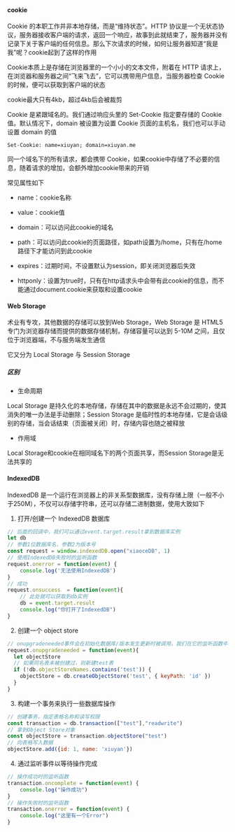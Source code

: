 #### cookie

Cookie 的本职工作并非本地存储，而是“维持状态”。HTTP 协议是一个无状态协议，服务器接收客户端的请求，返回一个响应，故事到此就结束了，服务器并没有记录下关于客户端的任何信息。那么下次请求的时候，如何让服务器知道“我是我”呢？cookie起到了这样的作用

Cookie本质上是存储在浏览器里的一个小小的文本文件，附着在 HTTP 请求上，在浏览器和服务器之间“飞来飞去”，它可以携带用户信息，当服务器检查 Cookie 的时候，便可以获取到客户端的状态

cookie最大只有4kb，超过4kb后会被裁剪

Cookie 是紧跟域名的。我们通过响应头里的 Set-Cookie 指定要存储的 Cookie 值。默认情况下，domain 被设置为设置 Cookie 页面的主机名，我们也可以手动设置 domain 的值

```
Set-Cookie: name=xiuyan; domain=xiuyan.me
```

同一个域名下的所有请求，都会携带 Cookie，如果cookie中存储了不必要的信息，随着请求的增加，会额外增加cookie带来的开销

常见属性如下

- name：cookie名称

- value：cookie值

- domain：可以访问此cookie的域名

- path：可以访问此cookie的页面路径，如path设置为/home，只有在/home路径下才能访问到此cookie

- expires：过期时间，不设置默认为session，即关闭浏览器后失效

- httponly：设置为true时，只有在http请求头中会带有此cookie的信息，而不能通过document.cookie来获取和设置cookie

#### Web Storage

术业有专攻，其他数据的存储可以放到Web Storage，Web Storage 是 HTML5 专门为浏览器存储而提供的数据存储机制，存储容量可以达到 5-10M 之间，且仅位于浏览器端，不与服务端发生通信

它又分为 Local Storage 与 Session Storage

##### 区别

- 生命周期

Local Storage 是持久化的本地存储，存储在其中的数据是永远不会过期的，使其消失的唯一办法是手动删除；Session Storage 是临时性的本地存储，它是会话级别的存储，当会话结束（页面被关闭）时，存储内容也随之被释放

- 作用域

Local Storage和cookie在相同域名下的两个页面共享，而Session Storage是无法共享的

#### IndexedDB

IndexedDB 是一个运行在浏览器上的非关系型数据库，没有存储上限（一般不小于250M），不仅可以存储字符串，还可以存储二进制数据，使用大致如下

1. 打开/创建一个 IndexedDB 数据库

```js
// 后面的回调中，我们可以通过event.target.result拿到数据库实例
let db
// 参数1位数据库名，参数2为版本号
const request = window.indexedDB.open("xiaoceDB", 1)
// 使用IndexedDB失败时的监听函数
request.onerror = function(event) {
    console.log('无法使用IndexedDB')
}
// 成功
request.onsuccess  = function(event){
    // 此处就可以获取到db实例
    db = event.target.result
    console.log("你打开了IndexedDB")
}
```

2. 创建一个 object store

```js
// onupgradeneeded事件会在初始化数据库/版本发生更新时被调用，我们在它的监听函数中创建object store
request.onupgradeneeded = function(event){
  let objectStore
  // 如果同名表未被创建过，则新建test表
  if (!db.objectStoreNames.contains('test')) {
    objectStore = db.createObjectStore('test', { keyPath: 'id' })
  }
}
```

3. 构建一个事务来执行一些数据库操作

```js
// 创建事务，指定表格名称和读写权限
const transaction = db.transaction(["test"],"readwrite")
// 拿到Object Store对象
const objectStore = transaction.objectStore("test")
// 向表格写入数据
objectStore.add({id: 1, name: 'xiuyan'})
```

4. 通过监听事件以等待操作完成

```js
// 操作成功时的监听函数
transaction.oncomplete = function(event) {
    console.log("操作成功")
}
// 操作失败时的监听函数
transaction.onerror = function(event) {
    console.log("这里有一个Error")
}
```